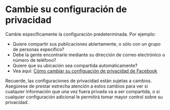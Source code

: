 [Title]: # (Cambie su configuración de privacidad)
[Difficulty]: # (Principiante)
[Order]: # (0)

# Cambie su configuración de privacidad

Cambie específicamente la configuración predeterminada. Por ejemplo:

*   Quiere compartir sus publicaciones abiertamente, o sólo con un grupo de personas específico?
*   Debe la gente encontrarle mediante su dirección de correo electrónico o número de teléfono?
*   Quiere que su ubicación sea compartida automáticamente?
*   Vea aquí: [Cómo cambiar su configuación de privacidad de Facebook](https://www.eff.org/deeplinks/2013/01/how-protect-your-privacy-facebooks-graph-search)

Recuerde, las configuraciones de privacidad están sujetas a cambios. Asegúrese de prestar estrecha atención a estos cambios para ver si cualquier información que una vez fuera privada va a ser compartida, o si cualquier configuración adicional le permitirá tomar mayor control sobre su privacidad.